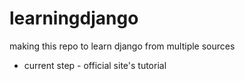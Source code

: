 # learningdjango
making this repo to learn django from multiple sources 

- current step - official site's tutorial
